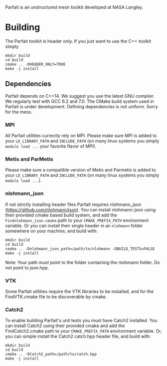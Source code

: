 Parfait is an unstructured mesh toolkit developed at NASA Langley.


# Building
The Parfait toolkit is header only. If you just want to use the C++ toolkit simply

```
mkdir build
cd build
cmake .. -DHEADER_ONLY=TRUE
make -j install
```

## Dependencies
Parfait depends on C++14.  We suggest you use the latest GNU compiler.  We regularly test with GCC 6.2 and 7.0.
The CMake build system used in Parfait is under development.  Defining dependencies is not uniform.  Sorry for the mess.

### MPI
All Parfait utilities currectly rely on MPI.  Please make sure MPI is added to your `LD_LIBRARY_PATH` and `INCLUDE_PATH` (on many linux systems you simply `module load ...` your favorite flavor of MPI).

### Metis and ParMetis
Please make sure a compatible version of Metis and Parmetis is added to your `LD_LIBRARY_PATH` and `INCLUDE_PATH` (on many linux systems you simply `module load ...`).


### nlohmann_json
If not strictly installing header files Parfait requires nlohmann_json (https://github.com/nlohmann/json).
You can install nlohmann::json using their provided cmake based build system, and add the `Findnlohmann_json.cmake` path to your `CMAKE_PREFIX_PATH` environment variable.
Or you can install their single header in an `nlohmann` folder somewhere on your machine, and build with:

```
mkdir build
cd build
cmake .. -Dnlohmann_json_path=/path/to/nlohmann -DBUILD_TESTS=FALSE
make -j install
```
Note: Your path _must_ point to the folder containing the nlohmann folder.  Do not point to json.hpp.

### VTK
Some Parfait utilities require the VTK libraries to be installed, and for the FindVTK.cmake file to be discoverable by cmake.

### Catch2
To enable building Parfait's unit tests you must have Catch2 installed. 
You can install Catch2 using their provided cmake and add the FindCatch2.cmake path to your `CMAKE_PREFIX_PATH` environment variable.
Or, you can simple install the Catch2 catch.hpp header file, and build with:

```
mkdir build
cd build
cmake .. -DCatch2_path=/path/to/catch.hpp
make -j install
```

